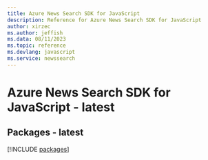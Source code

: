 ```yaml
---
title: Azure News Search SDK for JavaScript
description: Reference for Azure News Search SDK for JavaScript
author: xirzec
ms.author: jeffish
ms.data: 08/11/2023
ms.topic: reference
ms.devlang: javascript
ms.service: newssearch
---
```

# Azure News Search SDK for JavaScript - latest
## Packages - latest
[!INCLUDE [packages](news-search-index.md)]